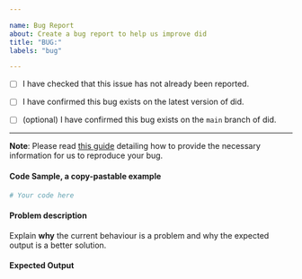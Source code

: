 ```yaml
---

name: Bug Report
about: Create a bug report to help us improve did
title: "BUG:"
labels: "bug"

---
```


- [ ] I have checked that this issue has not already been reported.

- [ ] I have confirmed this bug exists on the latest version of did.

- [ ] (optional) I have confirmed this bug exists on the `main` branch of did.

---

**Note**: Please read [this
guide](https://matthewrocklin.com/blog/work/2018/02/28/minimal-bug-reports) detailing
how to provide the necessary information for us to reproduce your bug.

#### Code Sample, a copy-pastable example

```python
# Your code here
```

#### Problem description

Explain **why** the current behaviour is a problem and why the expected output is a
better solution.

#### Expected Output
